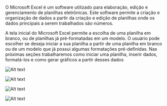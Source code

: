 
O Microsoft Excel é um software utilizado para elaboração, edição e gerenciamento de planilhas eletrônicas.  Este software permite a criação e organização de dados a partir da criação e edição de planilhas onde os dados principais a serem trabalhados são números.

A tela inicial do Microsoft Excel permite a escolha de uma planilha em branco, ou de planilhas já pré-formatadas em um modelo. O usuário pode escolher se deseja iniciar a sua planilha a partir de uma planilha em branco ou de um modelo que já possui algumas formatações pré-definidas. Nas próximas seções trabalharemos como iniciar uma planilha, inserir dados, formatá-los e como gerar gráficos a partir desses dados

![Alt text](https://v5.airtableusercontent.com/v3/u/29/29/1717984800000/WEMQ3Kvl9laYOO1GwiDO0A/WvzvoKH4_rVVzCf3uprPDrQIsXwlnkXdSoUr-JvqR9jeVVc2J18SN5NvbDwq5ncFCBvnYf47KP_DKuqOM0i9ATYQ7Uh1i60UifwJBvBQkUKmluoZZkwIPaqWkpGqBjzDjXiWkjnY7t68o8cYrIMcaA/Cy1IE24YveXqQVY4Qk-r-CUYhw89ULMuCA7BOPiTtYM)

![Alt text](https://v5.airtableusercontent.com/v3/u/29/29/1717984800000/K1NlLEVcv9qLjX9tULFwaQ/ZaCU2a4iCKXBqGOH_WU_QBod1O_NC1GgaCYE9D88L3OnUCSBabxkxkfke3XLfn0amG8o_AaT1__LGPzmXnesDuhD_piCyrEPTZZVq5SsGHXf_VcJD4h7oraOVgoI_8plADfOfpdcpyN1EZsChJkh3w/o2SiPBmCeUzDA-oaQ2HmsZouSrQ9ucdhkRilI3Vl23I)

![Alt text](https://v5.airtableusercontent.com/v3/u/29/29/1717984800000/_GVLtow7ZRTpGCKWuaHy2w/1C0TBUT7gmvyeWKprigfRmgfXFMqPGFBsEYl6wtMAgDYB7KsZr2sMpk8CHMdwhOU6D7xRPjgTqu7kYDU_BlbgMM134LtGPr9c8k60Yw65v6eGIGJodU2LZ-Lkz-eaB6rpVfwu5frtvZiOTQ0UgsExg/QmRLxW_xOeb84L7KXaAuNbjDq1xrjTbu3xyrFsTF0J4)

![Alt text](https://v5.airtableusercontent.com/v3/u/29/29/1717984800000/zyzqYF7NEH_Cbb-u5aSMVw/yXUQze98k3tt1iC1f0IXBEWuRlyMmBN4zogv_-qcCETAjS9B2fbNRYrWxJOyUXfSgBqPpMPob0rMjaZKqbj-W9GjlK3I1r_yQfxkqv4d5lAV1BbNh6vRaFdu0WJ74GbnURisaZp-Na8CVOvfozhIz-rt9_xIN7Qu60qiu_aH5rQ/pxhCPlMByREz-fxaTfCbJE2S5IFDSDReXkKyp3cFxQ8)

